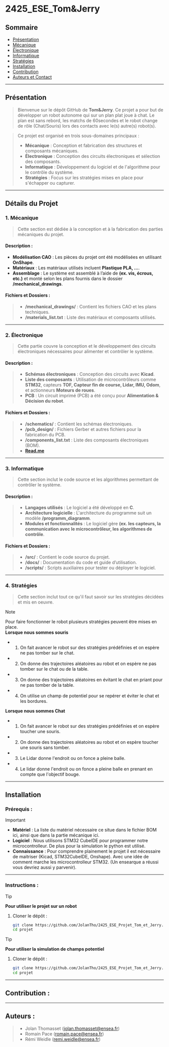 # 2425_ESE_Tom&Jerry

## Sommaire
- [Présentation](#présentation)
- [Mécanique](#1-mécanique)
- [Électronique](#2-électronique)
- [Informatique](#3-informatique)
- [Stratégies](#4-stratégies)
- [Installation](#installation)
- [Contribution](#contribution-)
- [Auteurs et Contact](#auteurs-)

---

## Présentation

>Bienvenue sur le dépôt GitHub de **Tom&Jerry**. Ce projet a pour but de développer un robot autonome qui sur un plan plat joue à chat. Le plan est sans rebord, les matchs de 60secondes et le robot change de rôle (Chat/Souris) lors des contacts avec le(s) autre(s) robot(s).

>Ce projet est organisé en trois sous-domaines principaux :
>* **Mécanique** : Conception et fabrication des structures et composants mécaniques.
>* **Électronique** : Conception des circuits électroniques et sélection des composants.
>* **Informatique** : Développement du logiciel et de l'algorithme pour le contrôle du système.
>* **Stratégies** : Focus sur les stratégies mises en place pour s'échapper ou capturer.

---

## Détails du Projet

### 1. Mécanique
>Cette section est dédiée à la conception et à la fabrication des parties mécaniques du projet. 

#### Description :
- **Modélisation CAO** : Les pièces du projet ont été modélisées en utilisant **OnShape**.
- **Matériaux** : Les matériaux utilisés incluent **Plastique PLA, ...**.
- **Assemblage** : Le système est assemblé à l’aide de **(ex. vis, écrous, etc.)** et monté selon les plans fournis dans le dossier **/mechanical_drawings**.

#### Fichiers et Dossiers :
>* **/mechanical_drawings/** : Contient les fichiers CAO et les plans techniques.
>* **/materials_list.txt** : Liste des matériaux et composants utilisés.

---

### 2. Électronique
>Cette partie couvre la conception et le développement des circuits électroniques nécessaires pour alimenter et contrôler le système.

#### Description :
>* **Schémas électroniques** : Conception des circuits avec **Kicad**.
>* **Liste des composants** : Utilisation de microcontrôleurs comme **STM32**, capteurs **TOF, Capteur fin de course, Lidar, IMU, Odom**, et actionneurs **Moteurs de roues**.
>* **PCB** : Un circuit imprimé (PCB) a été conçu pour **Alimentation & Décision du robot**.

#### Fichiers et Dossiers :
>* **/schematics/** : Contient les schémas électroniques.
>* **/pcb_design/** : Fichiers Gerber et autres fichiers pour la fabrication du PCB.
>* **/components_list.txt** : Liste des composants électroniques (BOM).
>* **[Read.me](electronique/README.md)**

---

### 3. Informatique
>Cette section inclut le code source et les algorithmes permettant de contrôler le système.  

#### Description :
>* **Langages utilisés** : Le logiciel a été développé en **C**.  
>* **Architecture logicielle** : L'architecture du programme suit un modèle **/programm_diagramm**.  
>* **Modules et fonctionnalités** : Le logiciel gère **(ex. les capteurs, la communication avec le microcontrôleur, les algorithmes de contrôle**.  

#### Fichiers et Dossiers :
>* **/src/** : Contient le code source du projet.  
>* **/docs/** : Documentation du code et guide d’utilisation.  
>* **/scripts/** : Scripts auxiliaires pour tester ou déployer le logiciel.  

---

### 4. Stratégies
>Cette section inclut tout ce qu'il faut savoir sur les stratégies décidées et mis en oeuvre.  

>[!Note]
> Pour faire fonctionner le robot plusieurs stratégies peuvent être mises en place.   
> **Lorsque nous sommes souris**  
>* 1. On fait avancer le robot sur des stratégies prédéfinies et on espère ne pas tomber sur le chat.  
>* 2. On donne des trajectoires aléatoires au robot et on espère ne pas tomber sur le chat ou de la table.  
>* 3. On donne des trajectoires aléatoires en évitant le chat en priant pour ne pas tomber de la table.  
>* 4. On utilise un champ de potentiel pour se repérer et éviter le chat et les bordures.  
>  
> **Lorsque nous sommes Chat**  
>* 1. On fait avancer le robot sur des stratégies prédéfinies et on espère toucher une souris.   
>* 2. On donne des trajectoires aléatoires au robot et on espère toucher une souris sans tomber.  
>* 3. Le Lidar donne l'endroit ou on fonce a pleine balle.  
>* 4. Le lidar donne l'endroit ou on fonce a pleine balle en prenant en compte que l'objectif bouge.   

---

## Installation

### Prérequis :
>[!Important]
>* **Matériel** : La liste du matériel nécessaire ce situe dans le fichier BOM ici, ainsi que dans la partie mécanique ici.
>* **Logiciel** : Nous utilisons STM32 CubeIDE pour programmer notre microcontrolleur. De plus pour la simulation le python est utilisé. 
>* **Connaissance** : Pour comprendre plainement le projet il est nécessaire de maitriser (Kicad, STM32CubeIDE, Onshape). Avec une idée de comment marche les microcontrolleur STM32. (Un ensearque a réussi vous devriez aussi y parvenir).

---

### Instructions :

>[!Tip]
> **Pour utiliser le projet sur un robot**  

1. Cloner le dépôt : 
   ```bash
   git clone https://github.com/JolanTho/2425_ESE_Projet_Tom_et_Jerry.git
   cd projet
   
>[!Tip]
> **Pour utiliser la simulation de champs potentiel**  

1. Cloner le dépôt : 
   ```bash
   git clone https://github.com/JolanTho/2425_ESE_Projet_Tom_et_Jerry.git
   cd projet
---

## Contribution :

---

## Auteurs : 
>* Jolan Thomasset (jolan.thomasset@ensea.fr)  
>* Romain Pace   (romain.pace@ensea.fr)  
>* Rémi Weidle   (remi.weidle@ensea.fr)  

